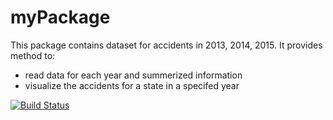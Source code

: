 # myPackage
This package contains dataset for accidents in 2013, 2014, 2015. It provides method to:
- read data for each year and summerized information
- visualize the accidents for a state in a specifed year

[![Build Status](https://travis-ci.org/fooo/CourseraRPackageAssignment.svg?branch=master)](https://travis-ci.org/fooo/CourseraRPackageAssignment)
